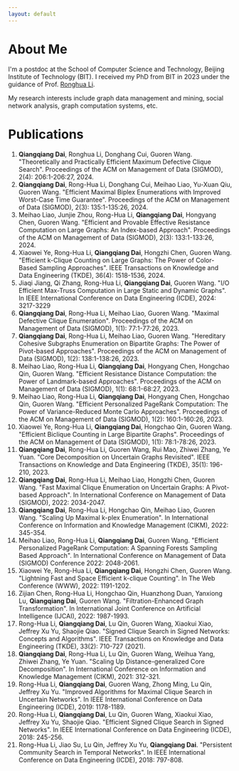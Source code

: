 ```yaml
---
layout: default
---
```

 
# About Me

I'm a postdoc at the School of Computer Science and Technology, Beijing Institute of Technology (BIT). I received my PhD from BIT in 2023 under the guidance of Prof. [Ronghua Li](https://ronghuali.github.io). 

My research interests include graph data management and mining, social network analysis, graph computation systems, etc.

# Publications
1. **Qiangqiang Dai**, Ronghua Li, Donghang Cui, Guoren Wang. "Theoretically and Practically Efficient Maximum Defective Clique Search". Proceedings of the ACM on Management of Data (SIGMOD), 2(4): 206:1-206:27, 2024.
2. **Qiangqiang Dai**, Rong-Hua Li, Donghang Cui, Meihao Liao, Yu-Xuan Qiu, Guoren Wang. "Efficient Maximal Biplex Enumerations with Improved Worst-Case Time Guarantee". Proceedings of the ACM on Management of Data (SIGMOD), 2(3): 135:1-135:26, 2024.
3. Meihao Liao, Junjie Zhou, Rong-Hua Li, **Qiangqiang Dai**, Hongyang Chen, Guoren Wang. "Efficient and Provable Effective Resistance Computation on Large Graphs: An Index-based Approach". Proceedings of the ACM on Management of Data (SIGMOD), 2(3): 133:1-133:26, 2024.
4. Xiaowei Ye, Rong-Hua Li, **Qiangqiang Dai**, Hongzhi Chen, Guoren Wang. "Efficient k-Clique Counting on Large Graphs: The Power of Color-Based Sampling Approaches". IEEE Transactions on Knowledge and Data Engineering (TKDE), 36(4): 1518-1536, 2024.
5. Jiaqi Jiang, Qi Zhang, Rong-Hua Li, **Qiangqiang Dai**, Guoren Wang. "I/O Efficient Max-Truss Computation in Large Static and Dynamic Graphs". In IEEE International Conference on Data Engineering (ICDE), 2024: 3217-3229
1. **Qiangqiang Dai**, Rong-Hua Li, Meihao Liao, Guoren Wang. "Maximal Defective Clique Enumeration". Proceedings of the ACM on Management of Data (SIGMOD), 1(1): 77:1-77:26, 2023.
2. **Qiangqiang Dai**, Rong-Hua Li, Meihao Liao, Guoren Wang. "Hereditary Cohesive Subgraphs Enumeration on Bipartite Graphs: The Power of Pivot-based Approaches". Proceedings of the ACM on Management of Data (SIGMOD), 1(2): 138:1-138:26, 2023.
3. Meihao Liao, Rong-Hua Li, **Qiangqiang Dai**, Hongyang Chen, Hongchao Qin, Guoren Wang. "Efficient Resistance Distance Computation: the Power of Landmark-based Approaches". Proceedings of the ACM on Management of Data (SIGMOD), 1(1): 68:1-68:27, 2023.
4. Meihao Liao, Rong-Hua Li, **Qiangqiang Dai**, Hongyang Chen, Hongchao Qin, Guoren Wang. "Efficient Personalized PageRank Computation: The Power of Variance-Reduced Monte Carlo Approaches". Proceedings of the ACM on Management of Data (SIGMOD), 1(2): 160:1-160:26, 2023.
5. Xiaowei Ye, Rong-Hua Li, **Qiangqiang Dai**, Hongchao Qin, Guoren Wang. "Efficient Biclique Counting in Large Bipartite Graphs". Proceedings of the ACM on Management of Data (SIGMOD), 1(1): 78:1-78:26, 2023. 
6. **Qiangqiang Dai**, Rong-Hua Li, Guoren Wang, Rui Mao, Zhiwei Zhang, Ye Yuan. "Core Decomposition on Uncertain Graphs Revisited". IEEE Transactions on Knowledge and Data Engineering (TKDE), 35(1): 196-210, 2023.
7. **Qiangqiang Dai**, Rong-Hua Li, Meihao Liao, Hongzhi Chen, Guoren Wang. "Fast Maximal Clique Enumeration on Uncertain Graphs: A Pivot-based Approach". In International Conference on Management of Data (SIGMOD), 2022: 2034-2047.
8. **Qiangqiang Dai**, Rong-Hua Li, Hongchao Qin, Meihao Liao, Guoren Wang. "Scaling Up Maximal k-plex Enumeration". In International Conference on Information and Knowledge Management (CIKM), 2022: 345-354.
9. Meihao Liao, Rong-Hua Li, **Qiangqiang Dai**, Guoren Wang. "Efficient Personalized PageRank Computation: A Spanning Forests Sampling Based Approach". In International Conference on Management of Data (SIGMOD) Conference 2022: 2048-2061.
10. Xiaowei Ye, Rong-Hua Li, **Qiangqiang Dai**, Hongzhi Chen, Guoren Wang. "Lightning Fast and Space Efficient k-clique Counting". In The Web Conference (WWW), 2022: 1191-1202.
11. Zijian Chen, Rong-Hua Li, Hongchao Qin, Huanzhong Duan, Yanxiong Lu, **Qiangqiang Dai**, Guoren Wang. "Filtration-Enhanced Graph Transformation". In International Joint Conference on Artificial Intelligence (IJCAI), 2022: 1987-1993.
12. Rong-Hua Li, **Qiangqiang Dai**, Lu Qin, Guoren Wang, Xiaokui Xiao, Jeffrey Xu Yu, Shaojie Qiao. "Signed Clique Search in Signed Networks: Concepts and Algorithms". IEEE Transactions on Knowledge and Data Engineering (TKDE), 33(2): 710-727 (2021).
13. **Qiangqiang Dai**, Rong-Hua Li, Lu Qin, Guoren Wang, Weihua Yang, Zhiwei Zhang, Ye Yuan. "Scaling Up Distance-generalized Core Decomposition". In International Conference on Information and Knowledge Management (CIKM), 2021: 312-321.
14. Rong-Hua Li, **Qiangqiang Dai**, Guoren Wang, Zhong Ming, Lu Qin, Jeffrey Xu Yu. "Improved Algorithms for Maximal Clique Search in Uncertain Networks". In IEEE International Conference on Data Engineering (ICDE), 2019: 1178-1189.
15. Rong-Hua Li, **Qiangqiang Dai**, Lu Qin, Guoren Wang, Xiaokui Xiao, Jeffrey Xu Yu, Shaojie Qiao. "Efficient Signed Clique Search in Signed Networks". In IEEE International Conference on Data Engineering (ICDE), 2018: 245-256.
16. Rong-Hua Li, Jiao Su, Lu Qin, Jeffrey Xu Yu, **Qiangqiang Dai**. "Persistent Community Search in Temporal Networks". In IEEE International Conference on Data Engineering (ICDE), 2018: 797-808.

<!--

## Pages
* [Resume]({% link assets/docs/resume.en.pdf %})
* [Projects]({% link projects.md %})
* [Lecture Notes]({% link lecture-notes.md %})

-->
